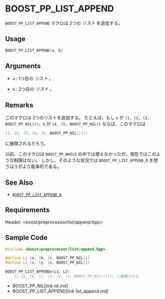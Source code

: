 # BOOST_PP_LIST_APPEND

`BOOST_PP_LIST_APPEND` マクロは 2つの *リスト* を追加する。

## Usage

```cpp
BOOST_PP_LIST_APPEND(a, b)
```

## Arguments

- `a` :
	1つ目の *リスト* 。

- `b` :
	2つ目の *リスト* 。

## Remarks

このマクロは 2つのリストを追加する。
たとえば、もし `a` が `(1, (2, (3, BOOST_PP_NIL)))`、`b` が `(4, (5, BOOST_PP_NIL))` ならば、このマクロは

```cpp
(1, (2, (3, (4, (5, BOOST_PP_NIL)))))
```

に展開されるだろう。

以前、このマクロは `BOOST_PP_WHILE` の中では使えなかったが、現在ではこのような制限はない。
しかし、そのような状況では `BOOST_PP_LIST_APPEND_D` を使うほうがより能率的である。

## See Also

- [`BOOST_PP_LIST_APPEND_D`](list_append_d.md)

## Requirements

Header: &lt;boost/preprocessor/list/append.hpp&gt;

## Sample Code

```cpp
#include <boost/preprocessor/list/append.hpp>

#define L1 (a, (b, (c, BOOST_PP_NIL)))
#define L2 (x, (y, (z, BOOST_PP_NIL)))

BOOST_PP_LIST_APPENDe(L1, L2)
	// (a, (b, (c, (x, (y, (z, BOOST_PP_NIL)))))) に展開される
```
* BOOST_PP_NIL[link nil.md]
* BOOST_PP_LIST_APPEND[link list_append.md]


